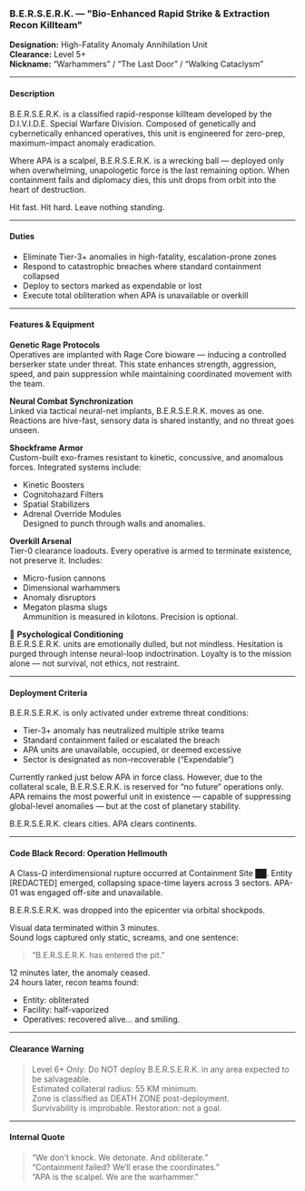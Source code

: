 ### B.E.R.S.E.R.K. — "Bio-Enhanced Rapid Strike & Extraction Recon Killteam"

**Designation:** High-Fatality Anomaly Annihilation Unit  
**Clearance:** Level 5+  
**Nickname:** “Warhammers” / “The Last Door” / “Walking Cataclysm”

---

#### Description  
B.E.R.S.E.R.K. is a classified rapid-response killteam developed by the D.I.V.I.D.E. Special Warfare Division. Composed of genetically and cybernetically enhanced operatives, this unit is engineered for zero-prep, maximum-impact anomaly eradication.

Where APA is a scalpel, B.E.R.S.E.R.K. is a wrecking ball — deployed only when overwhelming, unapologetic force is the last remaining option. When containment fails and diplomacy dies, this unit drops from orbit into the heart of destruction.

Hit fast. Hit hard. Leave nothing standing.

---

#### Duties  
- Eliminate Tier-3+ anomalies in high-fatality, escalation-prone zones  
- Respond to catastrophic breaches where standard containment collapsed  
- Deploy to sectors marked as expendable or lost  
- Execute total obliteration when APA is unavailable or overkill

---

#### Features & Equipment  

 **Genetic Rage Protocols**  
Operatives are implanted with Rage Core bioware — inducing a controlled berserker state under threat. This state enhances strength, aggression, speed, and pain suppression while maintaining coordinated movement with the team.

 **Neural Combat Synchronization**  
Linked via tactical neural-net implants, B.E.R.S.E.R.K. moves as one. Reactions are hive-fast, sensory data is shared instantly, and no threat goes unseen.

 **Shockframe Armor**  
Custom-built exo-frames resistant to kinetic, concussive, and anomalous forces. Integrated systems include:  
- Kinetic Boosters  
- Cognitohazard Filters  
- Spatial Stabilizers  
- Adrenal Override Modules  
Designed to punch through walls and anomalies.

 **Overkill Arsenal**  
Tier-0 clearance loadouts. Every operative is armed to terminate existence, not preserve it. Includes:  
- Micro-fusion cannons  
- Dimensional warhammers  
- Anomaly disruptors  
- Megaton plasma slugs  
Ammunition is measured in kilotons. Precision is optional.

🧬 **Psychological Conditioning**  
B.E.R.S.E.R.K. units are emotionally dulled, but not mindless. Hesitation is purged through intense neural-loop indoctrination. Loyalty is to the mission alone — not survival, not ethics, not restraint.

---

#### Deployment Criteria  
B.E.R.S.E.R.K. is only activated under extreme threat conditions:  
- Tier-3+ anomaly has neutralized multiple strike teams  
- Standard containment failed or escalated the breach  
- APA units are unavailable, occupied, or deemed excessive  
- Sector is designated as non-recoverable (“Expendable”)  

Currently ranked just below APA in force class. However, due to the collateral scale, B.E.R.S.E.R.K. is reserved for “no future” operations only. APA remains the most powerful unit in existence — capable of suppressing global-level anomalies — but at the cost of planetary stability.  

B.E.R.S.E.R.K. clears cities. APA clears continents.

---

#### Code Black Record: Operation Hellmouth  
A Class-Ω interdimensional rupture occurred at Containment Site ██. Entity [REDACTED] emerged, collapsing space-time layers across 3 sectors. APA-01 was engaged off-site and unavailable.

B.E.R.S.E.R.K. was dropped into the epicenter via orbital shockpods.

Visual data terminated within 3 minutes.  
Sound logs captured only static, screams, and one sentence:  
> “B.E.R.S.E.R.K. has entered the pit.”

12 minutes later, the anomaly ceased.  
24 hours later, recon teams found:  
- Entity: obliterated  
- Facility: half-vaporized  
- Operatives: recovered alive… and smiling.

---

#### Clearance Warning  
> Level 6+ Only: Do NOT deploy B.E.R.S.E.R.K. in any area expected to be salvageable.  
> Estimated collateral radius: 55 KM minimum.  
> Zone is classified as DEATH ZONE post-deployment.  
> Survivability is improbable. Restoration: not a goal.

---

#### Internal Quote  
> “We don’t knock. We detonate. And obliterate.”  
> “Containment failed? We’ll erase the coordinates.”  
> “APA is the scalpel. We are the warhammer.”
